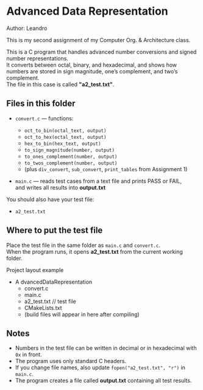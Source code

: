 # Advanced Data Representation

Author: Leandro

This is my second assignment of my Computer Org. & Architecture class.

This is a C program that handles advanced number conversions and signed number representations.  
It converts between octal, binary, and hexadecimal, and shows how numbers are stored in sign magnitude, one’s complement, and two’s complement.  
The file in this case is called **"a2_test.txt"**.

## Files in this folder

- `convert.c` — functions:
  - `oct_to_bin(octal_text, output)`
  - `oct_to_hex(octal_text, output)`
  - `hex_to_bin(hex_text, output)`
  - `to_sign_magnitude(number, output)`
  - `to_ones_complement(number, output)`
  - `to_twos_complement(number, output)`
  - (plus `div_convert`, `sub_convert`, `print_tables` from Assignment 1)

- `main.c` — reads test cases from a text file and prints PASS or FAIL,  
  and writes all results into **output.txt**

You should also have your test file:

- `a2_test.txt`

## Where to put the test file

Place the test file in the same folder as `main.c` and `convert.c`.  
When the program runs, it opens **a2_test.txt** from the current working folder.

Project layout example

- A dvancedDataRepresentation
  - convert.c
  - main.c
  - a2_test.txt // test file
  - CMakeLists.txt
  - (build files will appear in here after compiling)

## Notes

- Numbers in the test file can be written in decimal or in hexadecimal with `0x` in front.  
- The program uses only standard C headers.  
- If you change file names, also update `fopen("a2_test.txt", "r")` in `main.c`.  
- The program creates a file called **output.txt** containing all test results.


